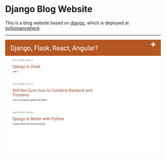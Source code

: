 # Django Blog Website

This is a blog website based on [django](https://www.djangoproject.com),
which is deployed at [pythonanywhere](http://siacespark.pythonanywhere.com).

---

![Django Blog Website Overview](/imgs/homepage.png)
